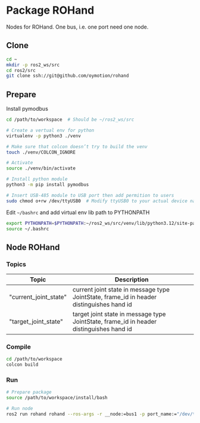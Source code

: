 # Package ROHand

Nodes for ROHand. One bus, i.e. one port need one node.

## Clone 
```BASH
cd ~
mkdir -p ros2_ws/src 
cd ros2/src
git clone ssh://git@github.com/oymotion/rohand
```

## Prepare

Install pymodbus

```BASH
cd /path/to/workspace  # Should be ~/ros2_ws/src

# Create a vertual env for python
virtualenv -p python3 ./venv

# Make sure that colcon doesn’t try to build the venv
touch ./venv/COLCON_IGNORE

# Activate
source ./venv/bin/activate

# Install python module
python3 -m pip install pymodbus

# Insert USB-485 module to USB port then add permition to users
sudo chmod o+rw /dev/ttyUSB0  # Modify ttyUSB0 to your actual device name
```

Edit `~/bashrc` and add virtual env lib path to PYTHONPATH 

```BASH
export PYTHONPATH=$PYTHONPATH:~/ros2_ws/src/venv/lib/python3.12/site-packages 	# Modify python3.12 to your actual versioni
source ~/.bashrc
```

## Node ROHand

### Topics

| Topic                 | Description                                                                              |
| --------------------- | ---------------------------------------------------------------------------------------- |
| "current_joint_state" | current joint state in message type JointState, frame_id in header distinguishes hand id |
| "target_joint_state"  | target joint state in message type JointState, frame_id in header distinguishes hand id  |

### Compile

```BASH
cd /path/to/workspace
colcon build
```

### Run

```BASH
# Prepare package
source /path/to/workspace/install/bash

# Run node
ros2 run rohand rohand --ros-args -r __node:=bus1 -p port_name:="/dev/ttyUSB0" -p baudrate:=115200 -p hand_ids:=[2,3]
```

